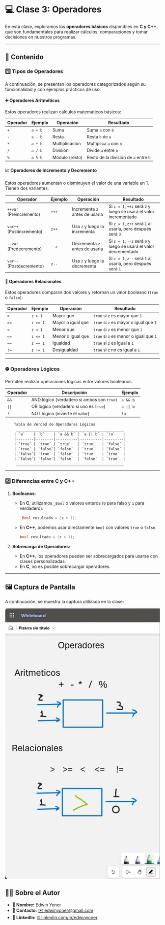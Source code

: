 # 💻 Clase 3: Operadores

En esta clase, exploramos los **operadores básicos** disponibles en **C y C++**, que son fundamentales para realizar cálculos, comparaciones y tomar decisiones en nuestros programas.

---

## 📖 Contenido

### **1️⃣ Tipos de Operadores**

A continuación, se presentan los operadores categorizados según su funcionalidad y con ejemplos prácticos de uso:

#### **➕ Operadores Aritméticos**

Estos operadores realizan cálculos matemáticos básicos:

| Operador | Ejemplo | Operación          | Resultado                             |
|----------|---------|--------------------|---------------------------------------|
| `+`      | `a + b` | Suma               | Suma `a` con `b`                      |
| `-`      | `a - b` | Resta              | Resta `b` de `a`                      |
| `*`      | `a * b` | Multiplicación     | Multiplica `a` con `b`                |
| `/`      | `a / b` | División           | Divide `a` entre `b`                  |
| `%`      | `a % b` | Módulo (resto)     | Resto de la división de `a` entre `b` |

#### **📈 Operadores de Incremento y Decremento**

Estos operadores aumentan o disminuyen el valor de una variable en 1. Tienen dos variantes:

| Operador        | Ejemplo          | Operación                    | Resultado                                                         |
|------------------|------------------|------------------------------|-------------------------------------------------------------------|
| `++var` (Preincremento) | `++z`            | Incrementa `z` antes de usarla  | Si `z = 1`, `++z` será `2` y luego se usará el valor incrementado |
| `var++` (Postincremento) | `z++`            | Usa `z` y luego la incrementa  | Si `z = 1`, `z++` será `1` al usarla, pero después será `3`       |
| `--var` (Predecremento) | `--z`            | Decrementa `z` antes de usarla  | Si `z = 1`, `--z` será `0` y luego se usará el valor decrementado |
| `var--` (Postdecremento) | `z--`            | Usa `z` y luego la decrementa  | Si `z = 1`, `z--` será `1` al usarla, pero después será `1`       |

#### **🔄 Operadores Relacionales**

Estos operadores comparan dos valores y retornan un valor booleano (`true` o `false`):

| Operador | Ejemplo          | Operación                | Resultado   |
|----------|------------------|--------------------------|-------------|
| `>`      | `z > 1`          | Mayor que                | `true` si `z` es mayor que `1` |
| `>=`     | `z >= 1`         | Mayor o igual que        | `true` si `z` es mayor o igual que `1` |
| `<`      | `z < 1`          | Menor que                | `true` si `z` es menor que `1` |
| `<=`     | `z <= 1`         | Menor o igual que        | `true` si `z` es menor o igual que `1` |
| `==`     | `z == 1`         | Igualdad                 | `true` si `z` es igual a `1` |
| `!=`     | `z != 1`         | Desigualdad              | `true` si `z` no es igual a `1` |

---

### **⛔ Operadores Lógicos**
Permiten realizar operaciones lógicas entre valores booleanos.

| Operador | Descripción                       | Ejemplo       |
|----------|-----------------------------------|---------------|
| `&&`     | AND lógico (verdadero si ambos son `true`) | `a && b`   |
| `\|\|`     | OR lógico (verdadero si uno es `true`)    | `a \|\| b`   |
| `!`      | NOT lógico (invierte el valor)            | `!a`       |

        Tabla de Verdad de Operadores Lógicos
         _________________________________________________
        | `a`    | `b`    | `a && b` | `a || b` | `!a`    |
        |--------|--------|----------|----------|---------|
        | `true` | `true` | `true`   | `true`   | `false` |
        | `true` | `false`| `false`  | `true`   | `false` |
        | `false`| `true` | `false`  | `true`   | `true`  |
        | `false`| `false`| `false`  | `false`  | `true`  |
         _________________________________________________
---

### **2️⃣ Diferencias entre C y C++**

1. **Booleanos:**
    - En **C**, utilizamos `_Bool` o valores enteros (`0` para falso y `1` para verdadero).
      ```c
      _Bool resultado = (z > 1);
      ```
    - En **C++**, podemos usar directamente `bool` con valores `true` o `false`.
      ```cpp
      bool resultado = (z > 1);
      ```

2. **Sobrecarga de Operadores:**
    - En **C++**, los operadores pueden ser sobrecargados para usarse con clases personalizadas.
    - En **C**, no es posible sobrecargar operadores.

---

## 🖼️ Captura de Pantalla

A continuación, se muestra la captura utilizada en la clase:

![Operadores](images/1.png)

## 👨‍💻 Sobre el Autor
- **👤 Nombre:** Edwin Yoner
- **📧 Contacto:** [✉️ edwinyoner@gmail.com](mailto:edwinyoner@gmail.com)
- **🔗 LinkedIn:** [🌐 linkedin.com/in/edwinyoner](https://www.linkedin.com/in/edwinyoner)